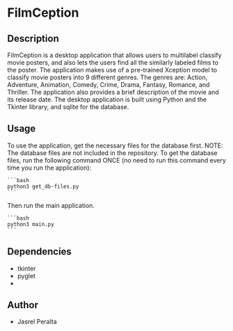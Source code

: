 # FilmCeption

## Description

FilmCeption is a desktop application that allows users to multilabel classify movie posters, and also lets the users find all the similarly labeled films to the poster. The application makes use of a pre-trained Xception model to classify movie posters into 9 different genres. The genres are: Action, Adventure, Animation, Comedy, Crime, Drama, Fantasy, Romance, and Thriller. The application also provides a brief description of the movie and its release date. The desktop application is built using Python and the Tkinter library, and sqlite for the database.

## Usage

To use the application, get the necessary files for the database first. NOTE: The database files are not included in the repository. To get the database files, run the following command ONCE (no need to run this command every time you run the application):

    ```bash
    python3 get_db-files.py
    ```

Then run the main application.

    ```bash
    python3 main.py
    ```

## Dependencies

- tkinter
- pyglet
- 


## Author

- Jasrel Peralta
